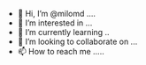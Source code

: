 - 👋 Hi, I’m @milomd ....
- 👀 I’m interested in ...
- 🌱 I’m currently learning ..
- 💞️ I’m looking to collaborate on ...
- 📫 How to reach me .....

<!---
milomd/milomd is a ✨ special ✨ repository because its `README.md` (this file) appears on your GitHub profile.
You can click the Preview link to take a look at your changes.
--->
